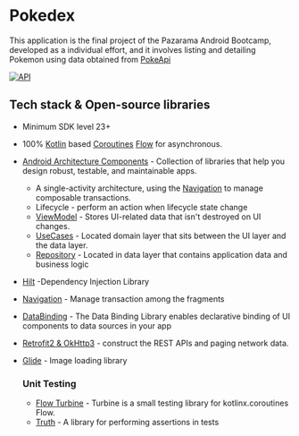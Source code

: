 # Pokedex
This application is the final project of the Pazarama Android Bootcamp, developed as a individual effort, and it involves listing and detailing Pokemon using data obtained from [PokeApi](https://pokeapi.co/)

[![API](https://img.shields.io/badge/API-23%2B-brightgreen.svg?style=flat)](https://android-arsenal.com/api?level=23)

## Tech stack & Open-source libraries

- Minimum SDK level 23+
- 100% [Kotlin](https://kotlinlang.org/)
  based [Coroutines](https://github.com/Kotlin/kotlinx.coroutines) [Flow](https://developer.android.com/kotlin/flow)
  for asynchronous.

- [Android Architecture Components](https://developer.android.com/topic/architecture/intro?hl=en) - Collection
  of libraries that help you design robust, testable, and maintainable apps.
    - A single-activity architecture, using
      the [Navigation](https://developer.android.com/guide/navigation) to manage composable
      transactions.
    - Lifecycle - perform an
      action when lifecycle state change
    - [ViewModel](https://developer.android.com/topic/libraries/architecture/viewmodel?hl=en) - Stores
      UI-related data that isn't destroyed on UI changes.
    - [UseCases](https://developer.android.com/topic/architecture/domain-layer?hl=en) - Located domain
      layer
      that sits between the UI layer and the data layer.
    - [Repository](https://developer.android.com/topic/architecture/data-layer?hl=en) - Located in data
      layer that contains application data and business logic

- [Hilt](https://developer.android.com/training/dependency-injection/hilt-android?hl=en) -Dependency
  Injection Library
- [Navigation](https://developer.android.com/guide/navigation?hl=en) - Manage transaction among the
  fragments
- [DataBinding](https://developer.android.com/topic/libraries/data-binding?hl=en) - The Data Binding Library enables declarative binding of UI components to data sources in your app
- [Retrofit2 & OkHttp3](https://github.com/square/retrofit) - construct the REST APIs and paging
  network data.
- [Glide](https://github.com/bumptech/glide) - Image loading library
  ### Unit Testing
    - [ Flow Turbine](https://github.com/cashapp/turbine) - Turbine is a small testing library for
      kotlinx.coroutines Flow.
    - [Truth](https://truth.dev/) - A library for performing assertions in tests
